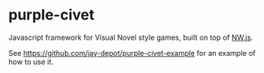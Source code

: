 # purple-civet
Javascript framework for Visual Novel style games, built on top of [NW.js](https://github.com/nwjs/nw.js).

See https://github.com/jay-depot/purple-civet-example for an example of how to use it.


